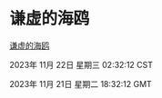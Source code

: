 # 谦虚的海鸥
[谦虚的海鸥](http://219.139.197.168:56308/qxdho/course/base/hotlink/index.php)

2023年 11月 22日 星期三 02:32:12 CST

2023年 11月 21日 星期二 18:32:12 GMT
